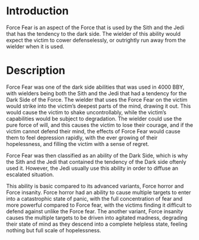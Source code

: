 # Introduction

Force Fear is an aspect of the Force that is used by the Sith and the Jedi that has the tendency to the dark side.
The wielder of this ability would expect the victim to cower defenselessly, or outrightly run away from the wielder when it is used.

# Description

Force Fear was one of the dark side abilities that was used in 4000 BBY, with wielders being both the Sith and the Jedi that had a tendency for the Dark Side of the Force.
The wielder that uses the Force Fear on the victim would strike into the victim’s deepest parts of the mind, drawing it out.
This would cause the victim to shake uncontrollably, while the victim’s capabilities would be subject to degradation.
The wielder could use the pure force of will, and this causes the victim to lose their courage, and if the victim cannot defend their mind, the effects of Force Fear would cause them to feel depression rapidly, with the ever growing of their hopelessness, and filling the victim with a sense of regret.

Force Fear was then classified as an ability of the Dark Side, which is why the Sith and the Jedi that contained the tendency of the Dark side oftenly used it.
However, the Jedi usually use this ability in order to diffuse an escalated situation.

This ability is basic compared to its advanced variants, Force horror and Force insanity.
Force horror had an ability to cause multiple targets to enter into a catastrophic state of panic, with the full concentration of fear and more powerful compared to Force fear, with the victims finding it difficult to defend against unlike the Force fear.
The another variant, Force insanity causes the multiple targets to be driven into agitated madness, degrading their state of mind as they descend into a complete helpless state, feeling nothing but full scale of hopelessness.
